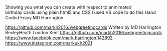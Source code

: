 Showing you wnat you can create  with respect to anmimated  
birthday cards using plain html5 and CSS  I used VS code to do this
Hand Coded 
Enjoy MD Harrington

https://github.com/markh2016/webgreetingcards
Written  by MD Harrington BexleyHeath London Kent
https://github.com/markh2016/webgreetingcards
https://www.facebook.com/mark.harrington.142892
https://www.instagram.com/markukh2021
